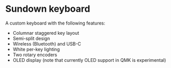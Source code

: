 # Sundown keyboard

A custom keyboard with the following features:

* Columnar staggered key layout
* Semi-split design
* Wireless (Bluetooth) and USB-C
* White per-key lighting
* Two rotary encoders
* OLED display (note that currently OLED support in QMK is experimental)

